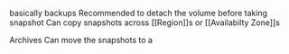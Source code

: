 basically backups
Recommended to detach the volume before taking snapshot
Can copy snapshots across [[Region]]s or [[Availabilty Zone]]s

Archives
Can move the snapshots to a 

